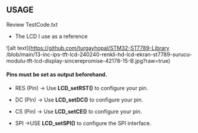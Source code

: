 ## USAGE

Review TestCode.txt

- The LCD I use as a reference

![alt text](https://github.com/turgayhopal/STM32-ST7789-Library
/blob/main/13-inc-ips-tft-lcd-240240-renkli-hd-lcd-ekran-st7789-surucu-modulu-tft-lcd-display-sincerepromise-42178-15-B.jpg?raw=true)


#### Pins must be set as output beforehand.

- RES (Pin) ->  Use **LCD_setRST()** to configure your pin.
- DC (Pin) ->  Use **LCD_setDC()** to configure your pin.
- CS (Pin) ->  Use **LCD_setCE()** to configure your pin.

- SPI ->USE **LCD_setSPI()** to configure the SPI interface.


